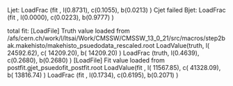 Ljet: LoadFrac (fit  , l(0.8731),  c(0.1055),  b(0.0213) )
Cjet failed
Bjet: LoadFrac (fit  , l(0.0000),  c(0.0223),  b(0.9777) )

total fit:
[LoadFile] Truth value loaded from /afs/cern.ch/work/l/ltsai/Work/CMSSW/CMSSW_13_0_21/src/macros/step2bak.makehisto/makehisto_psuedodata_rescaled.root
LoadValue(truth, l(  24592.62),  c(  14209.20),  b(  14209.20) )
LoadFrac (truth, l(0.4639),  c(0.2680),  b(0.2680) )
[LoadFile] Fit value loaded from postfit.gjet_psuedofit_postfit.root
LoadValue(fit  , l(  11567.85),  c(  41328.09),  b(  13816.74) )
LoadFrac (fit  , l(0.1734),  c(0.6195),  b(0.2071) )
